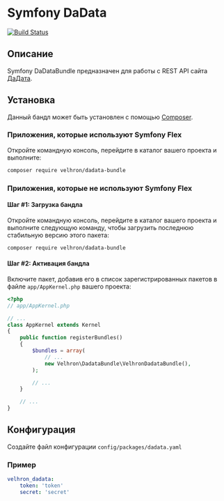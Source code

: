 # Symfony DaData

[![Build Status](https://travis-ci.com/Velhron/dadata-bundle.svg?token=tDXe7dqwQ2esgAZeQapf&branch=master)](https://travis-ci.com/Velhron/dadata-bundle)

## Описание

Symfony DaDataBundle предназначен для работы с REST API сайта [ДаДата](https://dadata.ru).

## Установка

Данный бандл может быть установлен с помощью [Composer](https://getcomposer.org).

### Приложения, которые используют Symfony Flex

Откройте командную консоль, перейдите в каталог вашего проекта и выполните:

```bash
composer require velhron/dadata-bundle
```

### Приложения, которые не используют Symfony Flex

#### Шаг #1: Загрузка бандла

Откройте командную консоль, перейдите в каталог вашего проекта и выполните следующую команду, чтобы загрузить последнюю 
стабильную версию этого пакета:

```bash
composer require velhron/dadata-bundle
```

#### Шаг #2: Активация бандла

Включите пакет, добавив его в список зарегистрированных пакетов в файле `app/AppKernel.php` вашего проекта:

```php
<?php
// app/AppKernel.php

// ...
class AppKernel extends Kernel
{
    public function registerBundles()
    {
        $bundles = array(
            // ...
            new Velhron\DadataBundle\VelhronDadataBundle(),
        );

        // ...
    }

    // ...
}
```

## Конфигурация

Создайте файл конфигурации `config/packages/dadata.yaml`

### Пример

```yaml
velhron_dadata:
    token: 'token'
    secret: 'secret'
```